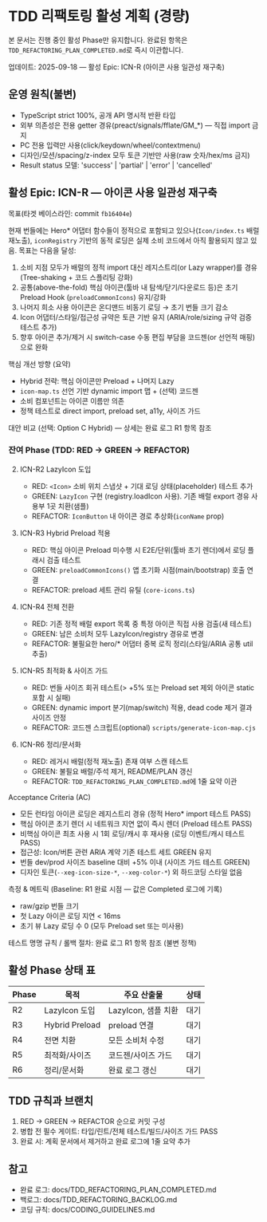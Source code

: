 # TDD 리팩토링 활성 계획 (경량)

본 문서는 진행 중인 활성 Phase만 유지합니다. 완료된 항목은
`TDD_REFACTORING_PLAN_COMPLETED.md`로 즉시 이관합니다.

업데이트: 2025-09-18 — 활성 Epic: ICN-R (아이콘 사용 일관성 재구축)

## 운영 원칙(불변)

- TypeScript strict 100%, 공개 API 명시적 반환 타입
- 외부 의존성은 전용 getter 경유(preact/signals/fflate/GM\_\*) — 직접 import
  금지
- PC 전용 입력만 사용(click/keydown/wheel/contextmenu)
- 디자인/모션/spacing/z-index 모두 토큰 기반만 사용(raw 숫자/hex/ms 금지)
- Result status 모델: 'success' | 'partial' | 'error' | 'cancelled'

## 활성 Epic: ICN-R — 아이콘 사용 일관성 재구축

목표(타겟 베이스라인: commit `fb16404e`)

현재 번들에는 Hero\* 어댑터 함수들이 정적으로 포함되고 있으나(`Icon/index.ts`
배럴 재노출), `iconRegistry` 기반의 동적 로딩은 실제 소비 코드에서 아직 활용되지
않고 있음. 목표는 다음을 달성:

1. 소비 지점 모두가 배럴의 정적 import 대신 레지스트리(or Lazy wrapper)를 경유
   (Tree-shaking + 코드 스플리팅 강화)
2. 공통(above-the-fold) 핵심 아이콘(툴바 내 탐색/닫기/다운로드 등)은 초기
   Preload Hook (`preloadCommonIcons`) 유지/강화
3. 나머지 희소 사용 아이콘은 온디맨드 비동기 로딩 → 초기 번들 크기 감소
4. Icon 어댑터/스타일/접근성 규약은 토큰 기반 유지 (ARIA/role/sizing 규약 검증
   테스트 추가)
5. 향후 아이콘 추가/제거 시 switch-case 수동 편집 부담을 코드젠(or 선언적
   매핑)으로 완화

핵심 개선 방향 (요약)

- Hybrid 전략: 핵심 아이콘만 Preload + 나머지 Lazy
- `icon-map.ts` 선언 기반 dynamic import 맵 + (선택) 코드젠
- 소비 컴포넌트는 아이콘 이름만 의존
- 정책 테스트로 direct import, preload set, a11y, 사이즈 가드

대안 비교 (선택: Option C Hybrid) — 상세는 완료 로그 R1 항목 참조

### 잔여 Phase (TDD: RED → GREEN → REFACTOR)

2. ICN-R2 LazyIcon 도입
   - RED: `<Icon>` 소비 위치 스냅샷 + 기대 로딩 상태(placeholder) 테스트 추가
   - GREEN: `LazyIcon` 구현 (registry.loadIcon 사용). 기존 배럴 export 경유
     사용부 1곳 치환(샘플)
   - REFACTOR: `IconButton` 내 아이콘 경로 추상화(`iconName` prop)

3. ICN-R3 Hybrid Preload 적용
   - RED: 핵심 아이콘 Preload 미수행 시 E2E/단위(툴바 초기 렌더)에서 로딩 플래시
     검출 테스트
   - GREEN: `preloadCommonIcons()` 앱 초기화 시점(main/bootstrap) 호출 연결
   - REFACTOR: preload 세트 관리 유틸 (`core-icons.ts`)

4. ICN-R4 전체 전환
   - RED: 기존 정적 배럴 export 목록 중 특정 아이콘 직접 사용 검출(새 테스트)
   - GREEN: 남은 소비처 모두 LazyIcon/registry 경유로 변경
   - REFACTOR: 불필요한 hero/\* 어댑터 중복 로직 정리(스타일/ARIA 공통 util
     추출)

5. ICN-R5 최적화 & 사이즈 가드
   - RED: 번들 사이즈 회귀 테스트(> +5% 또는 Preload set 제외 아이콘 static 포함
     시 실패)
   - GREEN: dynamic import 분기(map/switch) 적용, dead code 제거 결과 사이즈
     안정
   - REFACTOR: 코드젠 스크립트(optional) `scripts/generate-icon-map.cjs`

6. ICN-R6 정리/문서화
   - RED: 레거시 배럴(정적 재노출) 존재 여부 스캔 테스트
   - GREEN: 불필요 배럴/주석 제거, README/PLAN 갱신
   - REFACTOR: `TDD_REFACTORING_PLAN_COMPLETED.md`에 1줄 요약 이관

Acceptance Criteria (AC)

- 모든 런타임 아이콘 로딩은 레지스트리 경유 (정적 Hero\* import 테스트 PASS)
- 핵심 아이콘 초기 렌더 시 네트워크 지연 없이 즉시 렌더 (Preload 테스트 PASS)
- 비핵심 아이콘 최초 사용 시 1회 로딩/캐시 후 재사용 (로딩 이벤트/캐시 테스트
  PASS)
- 접근성: Icon/버튼 관련 ARIA 계약 기존 테스트 세트 GREEN 유지
- 번들 dev/prod 사이즈 baseline 대비 +5% 이내 (사이즈 가드 테스트 GREEN)
- 디자인 토큰(`--xeg-icon-size-*`, `--xeg-color-*`) 외 하드코딩 스타일 없음

측정 & 메트릭 (Baseline: R1 완료 시점 — 값은 Completed 로그에 기록)

- raw/gzip 번들 크기
- 첫 Lazy 아이콘 로딩 지연 < 16ms
- 초기 뷰 Lazy 로딩 수 0 (모두 Preload set 또는 미사용)

테스트 명명 규칙 / 롤백 절차: 완료 로그 R1 항목 참조 (불변 정책)

## 활성 Phase 상태 표

| Phase | 목적           | 주요 산출물         | 상태 |
| ----- | -------------- | ------------------- | ---- |
| R2    | LazyIcon 도입  | LazyIcon, 샘플 치환 | 대기 |
| R3    | Hybrid Preload | preload 연결        | 대기 |
| R4    | 전면 치환      | 모든 소비처 수정    | 대기 |
| R5    | 최적화/사이즈  | 코드젠/사이즈 가드  | 대기 |
| R6    | 정리/문서화    | 완료 로그 갱신      | 대기 |

## TDD 규칙과 브랜치

1. RED → GREEN → REFACTOR 순으로 커밋 구성
2. 병합 전 필수 게이트: 타입/린트/전체 테스트/빌드/사이즈 가드 PASS
3. 완료 시: 계획 문서에서 제거하고 완료 로그에 1줄 요약 추가

## 참고

- 완료 로그: docs/TDD_REFACTORING_PLAN_COMPLETED.md
- 백로그: docs/TDD_REFACTORING_BACKLOG.md
- 코딩 규칙: docs/CODING_GUIDELINES.md
